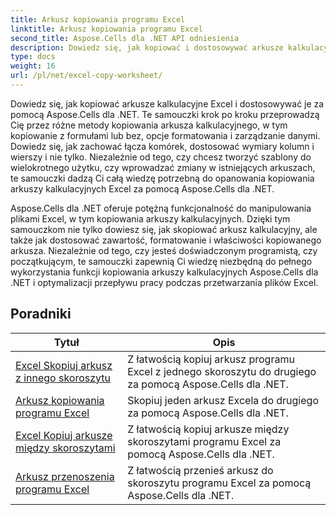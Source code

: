 ```yaml
---
title: Arkusz kopiowania programu Excel
linktitle: Arkusz kopiowania programu Excel
second_title: Aspose.Cells dla .NET API odniesienia
description: Dowiedz się, jak kopiować i dostosowywać arkusze kalkulacyjne Excel za pomocą Aspose.Cells dla .NET. Szczegółowe samouczki dotyczące opanowania manipulacji i formatowania danych.
type: docs
weight: 16
url: /pl/net/excel-copy-worksheet/
---
```

Dowiedz się, jak kopiować arkusze kalkulacyjne Excel i dostosowywać je za pomocą Aspose.Cells dla .NET. Te samouczki krok po kroku przeprowadzą Cię przez różne metody kopiowania arkusza kalkulacyjnego, w tym kopiowanie z formułami lub bez, opcje formatowania i zarządzanie danymi. Dowiedz się, jak zachować łącza komórek, dostosować wymiary kolumn i wierszy i nie tylko. Niezależnie od tego, czy chcesz tworzyć szablony do wielokrotnego użytku, czy wprowadzać zmiany w istniejących arkuszach, te samouczki dadzą Ci całą wiedzę potrzebną do opanowania kopiowania arkuszy kalkulacyjnych Excel za pomocą Aspose.Cells dla .NET.

Aspose.Cells dla .NET oferuje potężną funkcjonalność do manipulowania plikami Excel, w tym kopiowania arkuszy kalkulacyjnych. Dzięki tym samouczkom nie tylko dowiesz się, jak skopiować arkusz kalkulacyjny, ale także jak dostosować zawartość, formatowanie i właściwości kopiowanego arkusza. Niezależnie od tego, czy jesteś doświadczonym programistą, czy początkującym, te samouczki zapewnią Ci wiedzę niezbędną do pełnego wykorzystania funkcji kopiowania arkuszy kalkulacyjnych Aspose.Cells dla .NET i optymalizacji przepływu pracy podczas przetwarzania plików Excel.

## Poradniki 
| Tytuł | Opis |
| --- | --- |
| [Excel Skopiuj arkusz z innego skoroszytu](./excel-copy-worksheet-from-other-workbook/) | Z łatwością kopiuj arkusz programu Excel z jednego skoroszytu do drugiego za pomocą Aspose.Cells dla .NET. |  
| [Arkusz kopiowania programu Excel](./excel-copy-worksheet/) | Skopiuj jeden arkusz Excela do drugiego za pomocą Aspose.Cells dla .NET. |  
| [Excel Kopiuj arkusze między skoroszytami](./excel-copy-worksheets-between-workbooks/) | Z łatwością kopiuj arkusze między skoroszytami programu Excel za pomocą Aspose.Cells dla .NET. |  
| [Arkusz przenoszenia programu Excel](./excel-move-worksheet/) | Z łatwością przenieś arkusz do skoroszytu programu Excel za pomocą Aspose.Cells dla .NET. |  